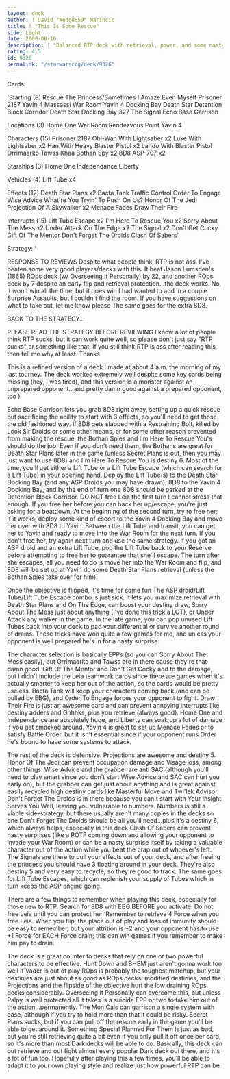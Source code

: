 ```yaml
---
layout: deck
author: ! David "Wedge659" Marincic
title: ! "This Is Some Rescue"
side: Light
date: 2000-08-10
description: ! "Balanced RTP deck with retrieval, power, and some nasty surprises."
rating: 4.5
id: 9326
permalink: "/starwarsccg/deck/9326"
---
```

Cards: 

'Starting (8)
Rescue The Princess/Sometimes I Amaze Even Myself
Prisoner 2187
Yavin 4 Massassi War Room
Yavin 4 Docking Bay
Death Star Detention Block Corridor
Death Star Docking Bay 327
The Signal
Echo Base Garrison

Locations (3)
Home One War Room
Rendezvous Point
Yavin 4

Characters (15)
Prisoner 2187
Obi-Wan With Lightsaber x2
Luke With Lightsaber x2
Han With Heavy Blaster Pistol x2
Lando With Blaster Pistol
Orrimaarko
Tawss Khaa
Bothan Spy x2
8D8
ASP-707 x2

Starships (3)
Home One
Independance
Liberty

Vehicles (4)
Lift Tube x4

Effects (12)
Death Star Plans x2
Bacta Tank
Traffic Control
Order To Engage
Wise Advice
What're You Tryin' To Push On Us?
Honor Of The Jedi
Projection Of A Skywalker x2
Menace Fades
Draw Their Fire

Interrupts (15)
Lift Tube Escape x2
I'm Here To Rescue You x2
Sorry About The Mess x2
Under Attack
On The Edge x2
The Signal x2
Don't Get Cocky
Gift Of The Mentor
Don't Forget The Droids
Clash Of Sabers'

Strategy: '

RESPONSE TO REVIEWS
Despite what people think, RTP is not ass.  I've beaten some very good players/decks with this.  It beat Jason Lumsden's (1865) ROps deck (w/ Overseeing It Personally) by 22, and another ROps deck by 7 despite an early flip and retrieval protection...the deck works.  No, it won't win all the time, but it does win	I had wanted to add in a couple Surprise Assaults, but I couldn't find the room.  If you have suggestions on what to take out, let me know please  The same goes for the extra 8D8.

BACK TO THE STRATEGY...

PLEASE READ THE STRATEGY BEFORE REVIEWING
I know a lot of people think RTP sucks, but it can work quite well, so please don't just say "RTP sucks" or something like that; if you still think RTP is ass after reading this, then tell me why at least.  Thanks

This is a refined version of a deck I made at about 4 a.m. the morning of my last tourney.  The deck worked extremely well despite some key cards being missing (hey, I was tired), and this version is a monster against an unprepared opponent...and pretty damn good against a prepared opponent, too )

Echo Base Garrison lets you grab 8D8 right away, setting up a quick rescue but sacrificing the ability to start with 3 effects, so you'll need to get those the old fashioned way.  If 8D8 gets slapped with a Restraining Bolt, killed by Look Sir Droids or some other means, or for some other reason prevented from making the rescue, the Bothan Spies and I'm Here To Rescue You's should do the job.	Even if you don't need them, the Bothans are great for Death Star Plans later in the game (unless Secret Plans is out, then you may just want to use 8D8) and I'm Here To Rescue You is destiny 6.  Most of the time, you'll get either a Lift Tube or a Lift Tube Escape (which can search for a Lift Tube) in your opening hand.  Deploy the Lift Tube(s) to the Death Star Docking Bay (and any ASP Droids you may have drawn), 8D8 to the Yavin 4 Docking Bay, and by the end of turn one 8D8 should be parked at the Detention Block Corridor.  DO NOT free Leia the first turn  I cannot stress that enough.  If you free her before you can back her up/escape, you're just asking for a beatdown.  At the beginning of the second turn, try to free her; if it works, deploy some kind of escort to the Yavin 4 Docking Bay and move her over with 8D8 to Yavin.  Between the Lift Tube and transit, you can get her to Yavin and ready to move into the War Room for the next turn.  If you don't free her, try again next turn and use the same strategy.  If you got an ASP droid and an extra Lift Tube, pop the Lift Tube back to your Reserve before attempting to free her to guarantee that she'll escape.  The turn after she escapes, all you need to do is move her into the War Room and flip, and 8D8 will be set up at Yavin do some Death Star Plans retrieval (unless the Bothan Spies take over for him).

Once the objective is flipped, it's time for some fun  The ASP droid/Lift Tube/Lift Tube Escape combo is just sick.  It lets you maximize retrieval with Death Star Plans and On The Edge, can boost your destiny draw, Sorry About The Mess just about anything (I've done this trick a LOT), or Under Attack any walker in the game.  In the late game, you can pop unused Lift Tubes back into your deck to pad your differential or survive another round of drains.  These tricks have won quite a few games for me, and unless your opponent is well prepared he's in for a nasty surprise

The character selection is basically EPPs (so you can Sorry About The Mess easily), but Orrimaarko and Tawss are in there cause they're that damn good.  Gift Of The Mentor and Don't Get Cocky add to the damage, but I didn't include the Leia teamwork cards since there are games when it's actually smarter to keep her out of the action, so the cards would be pretty useless.  Bacta Tank will keep your characters coming back (and can be pulled by EBG), and Order To Engage forces your opponent to fight.  Draw Their Fire is just an awesome card and can prevent annoying interrupts like destiny adders and Ghhhks, plus you retrieve (always good).  Home One and Independance are absolutely huge, and Liberty can soak up a lot of damage if you get smacked around.  Yavin 4 is great to set up Menace Fades or to satisfy Battle Order, but it isn't essential since if your opponent runs Order he's bound to have some systems to attack.

The rest of the deck is defensive.  Projections are awesome and destiny 5.  Honor Of The Jedi can prevent occupation damage and Visage loss, among other things.  Wise Advice and the grabber are anti SAC (although you'll need to play smart since you don't start Wise Advice and SAC can hurt you early on), but the grabber can get just about anything and is great against easily recycled high destiny cards like Masterful Move and Twi'lek Advisor.  Don't Forget The Droids is in there because you can't start with Your Insight Serves You Well, leaving you vulnerable to numbers.  Numbers is still a viable side-strategy, but there usually aren't many copies in the decks so one Don't Forget The Droids should be all you'll need...plus it's a destiny 6, which always helps, especially in this deck  Clash Of Sabers can prevent nasty surprises (like a POTF coming down and allowing your opponent to invade your War Room) or can be a nasty surprise itself by taking a valuable character out of the action while you beat the crap out of whoever's left.  The Signals are there to pull your effects out of your deck, and after freeing the princess you should have 3 floating around in your deck.	They're also destiny 5 and very easy to recycle, so they're good to track.  The same goes for Lift Tube Escapes, which can replenish your supply of Tubes which in turn keeps the ASP engine going.

There are a few things to remember when playing this deck, especially for those new to RTP.  Search for 8D8 with EBG BEFORE you activate.  Do not free Leia until you can protect her.	Remember to retrieve 4 Force when you free Leia.  When you flip, the place out of play and loss of immunity should be easy to remember, but your attrition is +2 and your opponent has to use +1 Force for EACH Force drain; this can win games if you remember to make him pay to drain.

The deck is a great counter to decks that rely on one or two powerful characters to be effective.  Hunt Down and BHBM just aren't gonna work too well if Vader is out of play  ROps is probably the toughest matchup, but your destinies are just about as good as ROps decks' modified destinies, and the Projections and the flipside of the objective hurt the low draining ROps decks considerably.  Overseeing It Personally can overcome this, but unless Palpy is well protected all it takes is a suicide EPP or two to take him out of the action...permanently.  The Mon Cals can garrison a single system with ease, although if you try to hold more than that it could be risky.  Secret Plans sucks, but if you can pull off the rescue early in the game you'll be able to get around it.  Something Special Planned For Them is just as bad, but you're still retrieving quite a bit even if you only pull it off once per card, so it's more than most Dark decks will be able to do.  Basically, this deck can out retrieve and out fight almost every popular Dark deck out there, and it's a lot of fun too.  Hopefully after playing this a few times, you'll be able to adapt it to your own playing style and realize just how powerful RTP can be    '
